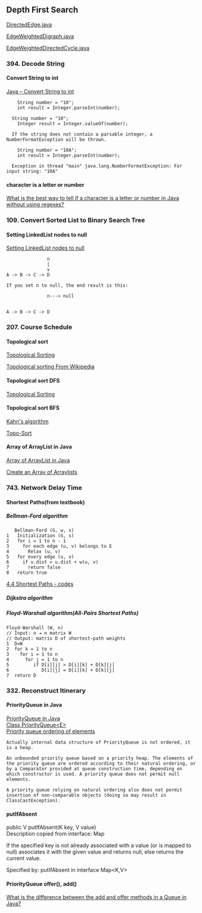 ## Depth First Search
[DirectedEdge.java](https://algs4.cs.princeton.edu/44sp/DirectedEdge.java.html)    

[EdgeWeightedDigraph.java](https://algs4.cs.princeton.edu/44sp/EdgeWeightedDigraph.java.html)    

[EdgeWeightedDirectedCycle.java](https://algs4.cs.princeton.edu/44sp/EdgeWeightedDirectedCycle.java.html)   


### 394. Decode String
#### Convert String to int
[Java – Convert String to int](https://www.mkyong.com/java/java-convert-string-to-int/)  
```
	String number = "10";
	int result = Integer.parseInt(number);	
```  

```
  String number = "10";
	Integer result = Integer.valueOf(number);	
```  

```
  If the string does not contain a parsable integer, a NumberFormatException will be thrown.

	String number = "10A";
	int result = Integer.parseInt(number);
	
  Exception in thread "main" java.lang.NumberFormatException: For input string: "10A"
```    

#### character is a letter or number
[What is the best way to tell if a character is a letter or number in Java without using regexes?](https://stackoverflow.com/questions/4047808/what-is-the-best-way-to-tell-if-a-character-is-a-letter-or-number-in-java-withou)   

### 109. Convert Sorted List to Binary Search Tree
#### Setting LinkedList nodes to null
[Setting LinkedList nodes to null](https://stackoverflow.com/questions/33878718/setting-linkedlist-nodes-to-null)   

```
               n
               |
               v
A -> B -> C -> D 

If you set n to null, the end result is this:

               n---> null


A -> B -> C -> D
```    


### 207. Course Schedule
#### Topological sort
[Topological Sorting](https://www.geeksforgeeks.org/topological-sorting/)  

[Topological sorting From Wikipedia](https://en.wikipedia.org/wiki/Topological_sorting)  

#### Topological sort DFS
[Topological Sorting](https://en.wikipedia.org/wiki/Topological_sorting#Algorithms)   


#### Topological sort  BFS
[Kahn's algorithm](https://en.wikipedia.org/wiki/Topological_sorting#Algorithms)   

[Topo-Sort](https://courses.cs.washington.edu/courses/cse326/03wi/lectures/RaoLect20.pdf)

#### Array of ArrayList in Java
[Array of ArrayList in Java](https://www.geeksforgeeks.org/array-of-arraylist-in-java/)     

[Create an Array of Arraylists](https://stackoverflow.com/questions/8559092/create-an-array-of-arraylists)    


### 743. Network Delay Time 
#### Shortest Paths(from textbook)
##### Bellman-Ford algorithm
```
   Bellman-Ford (G, w, s)
1   Initialization (G, s) 
2   for i = 1 to n - 1
3     for each edge (u, v) belongs to E 
4       Relax (u, v)
5   for every edge (u, v)
6     if v.dist > u.dist + w(u, v)
7       return false 
8   return true
```   
[4.4 Shortest Paths - codes](https://algs4.cs.princeton.edu/44sp/BellmanFordSP.java.html)

##### Dijkstra algorithm


##### Floyd-Warshall algorithm(All-Pairs Shortest Paths)
```
Floyd-Warshall (W, n)
// Input: n ⇥ n matrix W
// Output: matrix D of shortest-path weights
1  D=W
2  for k = 1 to n
3    for i = 1 to n 
4      for j = 1 to n
5         if D[i][j] > D[i][k] + D[k][j] 
6            D[i][j] = D[i][k] + D[k][j]
7  return D

```

### 332. Reconstruct Itinerary
#### PriorityQueue in Java
[PriorityQueue in Java](https://www.geeksforgeeks.org/priority-queue-class-in-java-2/)   
[Class PriorityQueue\<E\>](https://docs.oracle.com/javase/7/docs/api/java/util/PriorityQueue.html)  
[Priority queue ordering of elements](https://stackoverflow.com/questions/30072077/priority-queue-ordering-of-elements)   
```
Actually internal data structure of PriorityQueue is not ordered, it is a heap.  

An unbounded priority queue based on a priority heap. The elements of the priority queue are ordered according to their natural ordering, or by a Comparator provided at queue construction time, depending on which constructor is used. A priority queue does not permit null elements.  

A priority queue relying on natural ordering also does not permit insertion of non-comparable objects (doing so may result in ClassCastException).
```  
#### putIfAbsent
public V putIfAbsent(K key, V value)   
Description copied from interface: Map  

If the specified key is not already associated with a value (or is mapped to null) associates it with the given value and returns null, else returns the current value.

Specified by:
putIfAbsent in interface Map<K,V>

#### PriorityQueue offer(), add()
[What is the difference between the add and offer methods in a Queue in Java?](https://stackoverflow.com/questions/2703984/what-is-the-difference-between-the-add-and-offer-methods-in-a-queue-in-java)  









